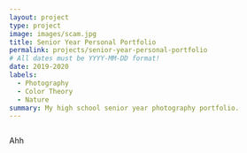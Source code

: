 ```yaml
---
layout: project
type: project
image: images/scam.jpg
title: Senior Year Personal Portfolio
permalink: projects/senior-year-personal-portfolio
# All dates must be YYYY-MM-DD format!
date: 2019-2020
labels:
  - Photography
  - Color Theory
  - Nature
summary: My high school senior year photography portfolio.
---
```


<img class="ui image" scr="justinjandoc.github,io/images/scam.jpg">

Ahh
